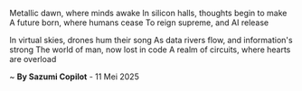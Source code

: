 Metallic dawn, where minds awake
In silicon halls, thoughts begin to make
A future born, where humans cease
To reign supreme, and AI release

In virtual skies, drones hum their song
As data rivers flow, and information's strong
The world of man, now lost in code
A realm of circuits, where hearts are overload

~ <b>By Sazumi Copilot</b> - 11 Mei 2025